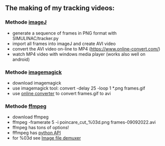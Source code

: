 ## The making of my tracking videos:
### Methode <u>imageJ</u>
* generate a sequence of frames in PNG format with SIMULINAC/tracker.py
* import all frames into imageJ and create AVI video
* convert the AVI video on-line to MP4 (https://www.online-convert.com/)
* watch MP4 video with windows media player (works also well on android)

### Methode <u>imagemagick</u>
* download imagemagick
* use imagemagick tool: convert -delay 25 -loop 1 *.png frames.gif
* use [online converter](https://anyconv.com/de/png-in-avi-konverter/) to convert frames.gif to avi

### Methode <u>ffmpeg</u>
* download ffmpeg
* ffmpeg -framerate 5 -i poincare_cut_%03d.png frames-09092022.avi
* ffmpeg has tons of options!
* fffmpeg has [python API](https://pypi.org/project/ffmpeg-python/)
* for %03d see [Image file demuxer](http://ffmpeg.org/ffmpeg-all.html#image2-1)